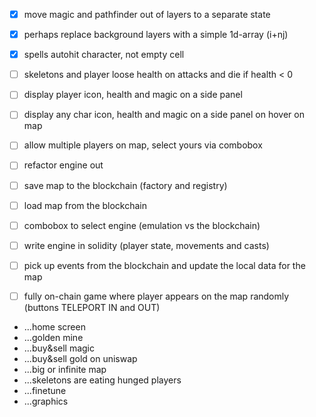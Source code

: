 - [x] move magic and pathfinder out of layers to a separate state
- [x] perhaps replace background layers with a simple 1d-array (i+nj)
- [x] spells autohit character, not empty cell

- [ ] skeletons and player loose health on attacks and die if health < 0
- [ ] display player icon, health and magic on a side panel
- [ ] display any char icon, health and magic on a side panel on hover on map
- [ ] allow multiple players on map, select yours via combobox
- [ ] refactor engine out

- [ ] save map to the blockchain (factory and registry)
- [ ] load map from the blockchain
- [ ] combobox to select engine (emulation vs the blockchain)
- [ ] write engine in solidity (player state, movements and casts)
- [ ] pick up events from the blockchain and update the local data for the map
- [ ] fully on-chain game where player appears on the map randomly (buttons TELEPORT IN and OUT)

- ...home screen
- ...golden mine
- ...buy&sell magic
- ...buy&sell gold on uniswap
- ...big or infinite map
- ...skeletons are eating hunged players
- ...finetune
- ...graphics

